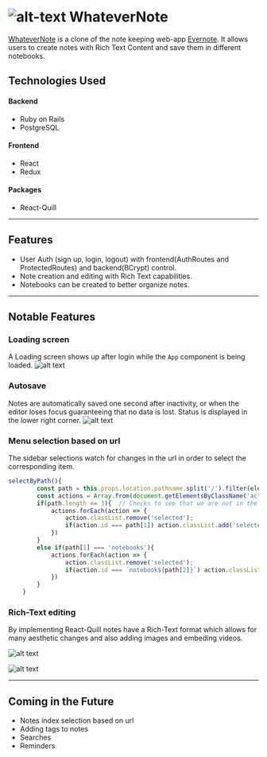 # ![alt-text](https://github.com/allsouza/WhateverNote/blob/master/app/assets/images/small-logo.png "WhateverNote Logo") WhateverNote

[WhateverNote](https://whatever-note.herokuapp.com/) is a clone of the note keeping web-app [Evernote](https://evernote.com/).  It allows users to create notes with Rich Text Content and save them in different notebooks.

## Technologies Used

#### Backend
  * Ruby on Rails
  * PostgreSQL
#### Frontend
  * React
  * Redux
#### Packages
  * React-Quill
---  
## Features

  * User Auth (sign up, login, logout) with frontend(AuthRoutes and ProtectedRoutes) and backend(BCrypt) control.
  * Note creation and editing with Rich Text capabilities.
  * Notebooks can be created to better organize notes.
  
---  
## Notable Features


### Loading screen


A Loading screen shows up after login while the `App` component is being loaded.
![alt text](https://github.com/allsouza/WhateverNote/blob/master/app/assets/images/read_me/loading.gif "Loading screen")


### Autosave


Notes are automatically saved one second after inactivity, or when the editor loses focus guaranteeing that no data is lost.  Status is displayed in the lower right corner.
![alt text](https://github.com/allsouza/WhateverNote/blob/master/app/assets/images/read_me/auto-save.gif "Auto save")


### Menu selection based on url
The sidebar selections watch for changes in the url in order to select the corresponding item.
```javascript
selectByPath(){
        const path = this.props.location.pathname.split('/').filter(ele => ele !== "");
        const actions = Array.from(document.getElementsByClassName('action'))
        if(path.length <= 3){  // Checks to see that we are not in the notebook index sub-menu
            actions.forEach(action => {
                action.classList.remove('selected');
                if(action.id === path[1]) action.classList.add('selected')
            })
        }
        else if(path[1] === 'notebooks'){
            actions.forEach(action => {
                action.classList.remove('selected');
                if(action.id === `notebook${path[2]}`) action.classList.add('selected')
            })
        }
    }
```

### Rich-Text editing


By implementing React-Quill notes have a Rich-Text format which allows for many aesthetic changes and also adding images and embeding videos.


![alt text](https://github.com/allsouza/WhateverNote/blob/master/app/assets/images/read_me/rich-text.gif "Rich text editing")


![alt text](https://github.com/allsouza/WhateverNote/blob/master/app/assets/images/read_me/adding-video.gif "Adding videos")

---
## Coming in the Future

* Notes index selection based on url
* Adding tags to notes
* Searches
* Reminders
